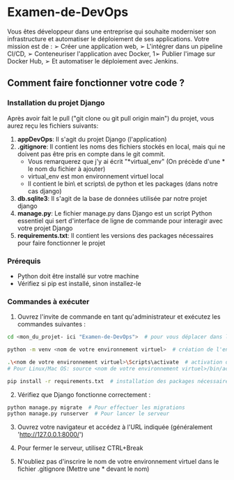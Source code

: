 # Examen-de-DevOps
Vous êtes développeur dans une entreprise qui souhaite moderniser son infrastructure et automatiser le déploiement de ses applications. Votre mission est de : ➢ Créer une application web, ➢ L'intégrer dans un pipeline CI/CD, ➢ Conteneuriser l'application avec Docker, 1➢ Publier l'image sur Docker Hub, ➢ Et automatiser le déploiement avec Jenkins. 

## Comment faire fonctionner votre code ?

### Installation du projet Django

Après avoir fait le pull ("git clone <url> ou git pull origin main") du projet, vous aurez reçu les fichiers suivants:

1. **appDevOps**: Il s'agit du projet Django (l'application)
2. **.gitignore**: Il contient les noms des fichiers stockés en local, mais qui ne doivent pas être pris en compte dans le git commit.
   - Vous remarquerez que j'y ai écrit "*virtual_env" (On précède d'une * le nom du fichier à ajouter)
   - virtual_env est mon environnement virtuel local
   - Il contient le bin\ et scripts\ de python et les packages (dans notre cas django)
3. **db.sqlite3**: Il s'agit de la base de données utilisée par notre projet django
4. **manage.py**: Le fichier manage.py dans Django est un script Python essentiel qui sert d'interface de ligne de commande pour interagir avec votre projet Django
5. **requirements.txt**: Il contient les versions des packages nécessaires pour faire fonctionner le projet

### Prérequis
- Python doit être installé sur votre machine
- Vérifiez si pip est installé, sinon installez-le

### Commandes à exécuter

1. Ouvrez l'invite de commande en tant qu'administrateur et exécutez les commandes suivantes :

```bash
cd <mon_du_projet- ici "Examen-de-DevOps">  # pour vous déplacer dans le répertoire PARENT du projet GIT

python -m venv <nom de votre environnement virtuel>  # création de l'environnement virtuel

.\<nom de votre environnement virtuel>\Scripts\activate  # activation de l'environnement virtuel
# Pour Linux/Mac OS: source <nom de votre environnement virtuel>/bin/activate

pip install -r requirements.txt  # installation des packages nécessaires (django etc.)
```

2. Vérifiez que Django fonctionne correctement :

```bash
python manage.py migrate  # Pour effectuer les migrations
python manage.py runserver  # Pour lancer le serveur
```

3. Ouvrez votre navigateur et accédez à l'URL indiquée (généralement 'http://127.0.0.1:8000/')

4. Pour fermer le serveur, utilisez CTRL+Break

5. N'oubliez pas d'inscrire le nom de votre environnement virtuel dans le fichier .gitignore (Mettre une * devant le nom)



